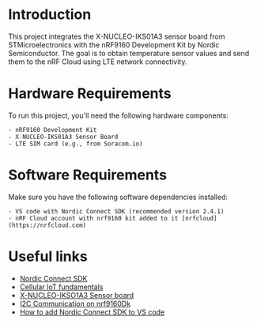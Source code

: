 # Introduction 
This project integrates the X-NUCLEO-IKS01A3 sensor board from STMicroelectronics with the nRF9160 Development Kit by Nordic Semiconductor.
The goal is to obtain temperature sensor values and send them to the nRF Cloud using LTE network connectivity.

# Hardware Requirements

To run this project, you'll need the following hardware components:

    - nRF9160 Development Kit
    - X-NUCLEO-IKS01A3 Sensor Board
    - LTE SIM card (e.g., from Soracom.io)

# Software Requirements

Make sure you have the following software dependencies installed:

    - VS code with Nordic Connect SDK (recommended version 2.4.1)
    - nRF Cloud account with nrf9160 kit added to it [nrfcloud](https://nrfcloud.com)

# Useful links

- [Nordic Connect SDK](https://academy.nordicsemi.com/courses/nrf-connect-sdk-fundamentals/)
- [Cellular IoT fundamentals](https://academy.nordicsemi.com/courses/cellular-iot-fundamentals/)
- [X-NUCLEO-IKSO1A3 Sensor board](https://www.st.com/en/ecosystems/x-nucleo-iks01a3.html)
- [I2C Communication on nrf9160Dk](https://academy.nordicsemi.com/courses/nrf-connect-sdk-fundamentals/lessons/lesson-6-serial-com-i2c/)
- [How to add Nordic Connect SDK to VS code](https://academy.nordicsemi.com/courses/nrf-connect-sdk-fundamentals/lessons/lesson-1-nrf-connect-sdk-introduction/topic/exercise-1-1/)
    

 
